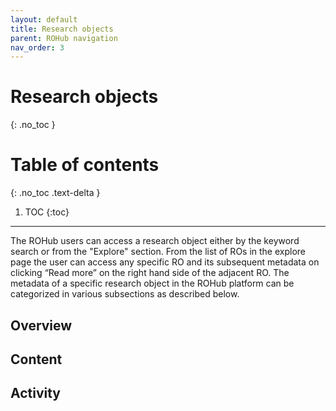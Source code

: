 ```yaml
---
layout: default
title: Research objects
parent: ROHub navigation
nav_order: 3
---
```


# Research objects
{: .no_toc }

# Table of contents
{: .no_toc .text-delta }

1. TOC
{:toc}

---
The ROHub users can access a research object either by the keyword search or from the "Explore" section. From the list of ROs in the explore page the user can access any specific RO and its subsequent metadata on clicking “Read more” on the right hand side of the adjacent RO. The metadata of a specific research object in the ROHub platform can be categorized in various subsections as described below.

## Overview



## Content

## Activity
